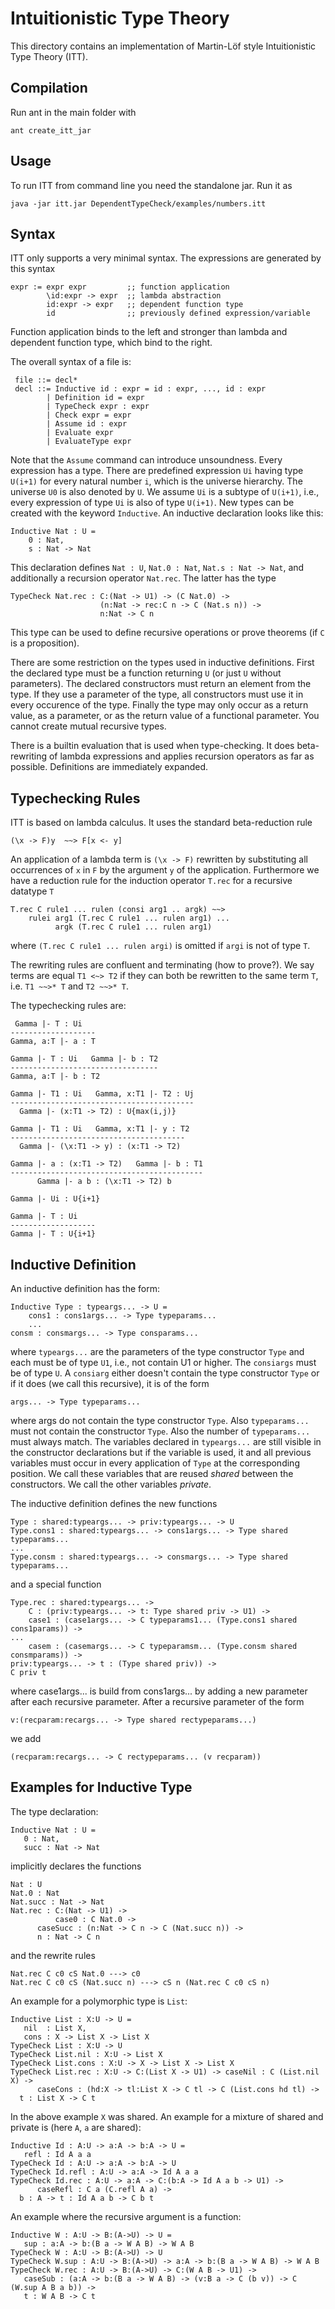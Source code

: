 Intuitionistic Type Theory
==========================

This directory contains an implementation of Martin-Löf style 
Intuitionistic Type Theory (ITT).

Compilation
-----------

Run ant in the main folder with

    ant create_itt_jar


Usage
-----

To run ITT from command line you need the standalone jar.  Run it as

    java -jar itt.jar DependentTypeCheck/examples/numbers.itt


Syntax
------

ITT only supports a very minimal syntax.  The expressions are
generated by this syntax

    expr := expr expr         ;; function application
            \id:expr -> expr  ;; lambda abstraction
            id:expr -> expr   ;; dependent function type
            id                ;; previously defined expression/variable

Function application binds to the left and stronger than lambda and
dependent function type, which bind to the right.

The overall syntax of a file is:

     file ::= decl*
     decl ::= Inductive id : expr = id : expr, ..., id : expr
            | Definition id = expr
            | TypeCheck expr : expr
            | Check expr = expr
            | Assume id : expr
            | Evaluate expr
            | EvaluateType expr

Note that the `Assume` command can introduce unsoundness.  Every
expression has a type.  There are predefined expression `Ui` having
type `U(i+1)` for every natural number `i`, which is the universe
hierarchy.  The universe `U0` is also denoted by `U`.  We assume `Ui`
is a subtype of `U(i+1)`, i.e., every expression of type `Ui` is also
of type `U(i+1)`.  New types can be created with the keyword
`Inductive`.  An inductive declaration looks like this:

    Inductive Nat : U =
        0 : Nat,
        s : Nat -> Nat

This declaration defines `Nat : U`, `Nat.0 : Nat`, `Nat.s : Nat -> Nat`, and
additionally a recursion operator `Nat.rec`.  The latter has the type

    TypeCheck Nat.rec : C:(Nat -> U1) -> (C Nat.0) -> 
                        (n:Nat -> rec:C n -> C (Nat.s n)) ->
                        n:Nat -> C n

This type can be used to define recursive operations or prove theorems (if `C`
is a proposition).

There are some restriction on the types used in inductive definitions.
First the declared type must be a function returning `U` (or just `U`
without parameters).  The declared constructors must return an element
from the type.  If they use a parameter of the type, all constructors
must use it in every occurence of the type.  Finally the type may only
occur as a return value, as a parameter, or as the return value of a
functional parameter.  You cannot create mutual recursive types.

There is a builtin evaluation that is used when type-checking.  It
does beta-rewriting of lambda expressions and applies recursion
operators as far as possible.  Definitions are immediately expanded.

Typechecking Rules
------------------

ITT is based on lambda calculus.  It uses the standard beta-reduction rule

    (\x -> F)y  ~~> F[x <- y]

An application of a lambda term is `(\x -> F)` rewritten by
substituting all occurrences of `x` in `F` by the argument `y` of the
application.  Furthermore we have a reduction rule for the induction
operator `T.rec` for a recursive datatype `T`

    T.rec C rule1 ... rulen (consi arg1 .. argk) ~~>
        rulei arg1 (T.rec C rule1 ... rulen arg1) ...
              argk (T.rec C rule1 ... rulen arg1)

where `(T.rec C rule1 ... rulen argi)` is omitted if `argi` is not of
type `T`.

The rewriting rules are confluent and terminating (how to prove?).  We
say terms are equal `T1 <~> T2` if they can both be rewritten to the
same term `T`, i.e. `T1 ~~>* T` and `T2 ~~>* T`.

The typechecking rules are:

     Gamma |- T : Ui
    -------------------
    Gamma, a:T |- a : T

    Gamma |- T : Ui   Gamma |- b : T2
    ---------------------------------
    Gamma, a:T |- b : T2

    Gamma |- T1 : Ui   Gamma, x:T1 |- T2 : Uj
    -----------------------------------------
      Gamma |- (x:T1 -> T2) : U{max(i,j)}

    Gamma |- T1 : Ui   Gamma, x:T1 |- y : T2
    ---------------------------------------
      Gamma |- (\x:T1 -> y) : (x:T1 -> T2)

    Gamma |- a : (x:T1 -> T2)   Gamma |- b : T1
    -------------------------------------------
          Gamma |- a b : (\x:T1 -> T2) b

    Gamma |- Ui : U{i+1}

    Gamma |- T : Ui
    -------------------
    Gamma |- T : U{i+1}



Inductive Definition
--------------------

An inductive definition has the form:

    Inductive Type : typeargs... -> U =
        cons1 : cons1args... -> Type typeparams...
        ...
	consm : consmargs... -> Type consparams...

where `typeargs...` are the parameters of the type constructor `Type` and
each must be of type `U1`, i.e., not contain U1 or higher.  The `consiargs`
must be of type `U`.  A `consiarg` either doesn't contain the type
constructor `Type` or if it does (we call this recursive), it is of the form

    args... -> Type typeparams...

where args do not contain the type constructor `Type`.  Also
`typeparams...` must not contain the constructor `Type`.  Also the
number of `typeparams...` must always match.  The variables declared
in `typeargs...` are still visible in the constructor declarations but
if the variable is used, it and all previous variables must occur in
every application of `Type` at the corresponding position.  We call these
variables that are reused *shared* between the constructors.  We call the
other variables *private*.

The inductive definition defines the new functions

    Type : shared:typeargs... -> priv:typeargs... -> U
    Type.cons1 : shared:typeargs... -> cons1args... -> Type shared typeparams...
    ...
    Type.consm : shared:typeargs... -> consmargs... -> Type shared typeparams...

and a special function

    Type.rec : shared:typeargs... ->
        C : (priv:typeargs... -> t: Type shared priv -> U1) ->
        case1 : (case1args... -> C typeparams1... (Type.cons1 shared cons1params)) ->
	...
        casem : (casemargs... -> C typeparamsm... (Type.consm shared consmparams)) ->
	priv:typeargs... -> t : (Type shared priv)) ->
	C priv t

where case1args... is build from cons1args... by adding a new parameter after
each recursive parameter.  After a recursive parameter of the form

    v:(recparam:recargs... -> Type shared rectypeparams...)

we add

    (recparam:recargs... -> C rectypeparams... (v recparam))


Examples for Inductive Type
---------------------------

The type declaration:

    Inductive Nat : U =
       0 : Nat,
       succ : Nat -> Nat

implicitly declares the functions

    Nat : U
    Nat.0 : Nat
    Nat.succ : Nat -> Nat
    Nat.rec : C:(Nat -> U1) ->
              case0 : C Nat.0 ->
	      caseSucc : (n:Nat -> C n -> C (Nat.succ n)) ->
	      n : Nat -> C n

and the rewrite rules

    Nat.rec C c0 cS Nat.0 ---> c0
    Nat.rec C c0 cS (Nat.succ n) ---> cS n (Nat.rec C c0 cS n)

An example for a polymorphic type is `List`:

    Inductive List : X:U -> U =
       nil  : List X,
       cons : X -> List X -> List X
    TypeCheck List : X:U -> U
    TypeCheck List.nil : X:U -> List X
    TypeCheck List.cons : X:U -> X -> List X -> List X
    TypeCheck List.rec : X:U -> C:(List X -> U1) -> caseNil : C (List.nil X) ->
          caseCons : (hd:X -> tl:List X -> C tl -> C (List.cons hd tl) ->
	  t : List X -> C t

In the above example `X` was shared.  An example for a mixture of shared
and private is (here `A`, `a` are shared):

    Inductive Id : A:U -> a:A -> b:A -> U =
       refl : Id A a a
    TypeCheck Id : A:U -> a:A -> b:A -> U
    TypeCheck Id.refl : A:U -> a:A -> Id A a a
    TypeCheck Id.rec : A:U -> a:A -> C:(b:A -> Id A a b -> U1) ->
          caseRefl : C a (C.refl A a) ->
	  b : A -> t : Id A a b -> C b t

An example where the recursive argument is a function:

    Inductive W : A:U -> B:(A->U) -> U =
       sup : a:A -> b:(B a -> W A B) -> W A B
    TypeCheck W : A:U -> B:(A->U) -> U
    TypeCheck W.sup : A:U -> B:(A->U) -> a:A -> b:(B a -> W A B) -> W A B
    TypeCheck W.rec : A:U -> B:(A->U) -> C:(W A B -> U1) ->
       caseSub : (a:A -> b:(B a -> W A B) -> (v:B a -> C (b v)) -> C (W.sup A B a b)) ->
       t : W A B -> C t
